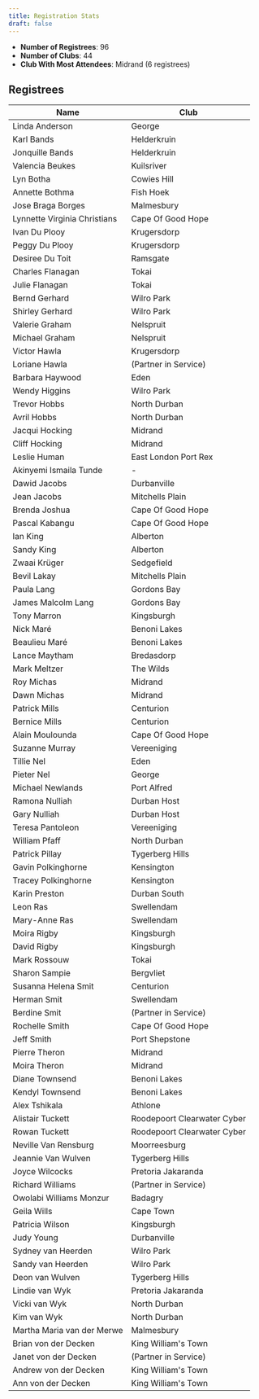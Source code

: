```yaml
---
title: Registration Stats
draft: false
---
```


<ul><li><strong>Number of Registrees</strong>: 96</li>

<li><strong>Number of Clubs</strong>: 44</li>

<li><strong>Club With Most Attendees</strong>: Midrand (6 registrees)</li>
</ul><h2>Registrees</h2>

<script type="text/javascript" src="https://ajax.googleapis.com/ajax/libs/jquery/3.4.1/jquery.min.js"></script>
<script type="text/javascript" src="https://cdnjs.com/libraries/jquery.tablesorter"></script>
<script type="text/javascript">
    $(function() {
        $(".registreeTable").tablesorter();
    });
</script>

<table id="registreeTable" class="tablesorter">
    <thead>
        <tr>
            <th>
                Name
            </th> 
            <th>
                Club
            </th>
        </tr>
    </thead>
    <tbody>
<tr><td>Linda Anderson</td><td>George</td></tr><tr><td>Karl Bands</td><td>Helderkruin</td></tr><tr><td>Jonquille Bands</td><td>Helderkruin</td></tr><tr><td>Valencia Beukes</td><td>Kuilsriver</td></tr><tr><td>Lyn Botha</td><td>Cowies Hill</td></tr><tr><td>Annette Bothma</td><td>Fish Hoek</td></tr><tr><td>Jose Braga Borges</td><td>Malmesbury</td></tr><tr><td>Lynnette Virginia Christians</td><td>Cape Of Good Hope</td></tr><tr><td>Ivan Du Plooy</td><td>Krugersdorp</td></tr><tr><td>Peggy Du Plooy</td><td>Krugersdorp</td></tr><tr><td>Desiree Du Toit</td><td>Ramsgate</td></tr><tr><td>Charles Flanagan</td><td>Tokai</td></tr><tr><td>Julie Flanagan</td><td>Tokai</td></tr><tr><td>Bernd Gerhard</td><td>Wilro Park</td></tr><tr><td>Shirley Gerhard</td><td>Wilro Park</td></tr><tr><td>Valerie Graham</td><td>Nelspruit</td></tr><tr><td>Michael Graham</td><td>Nelspruit</td></tr><tr><td>Victor Hawla</td><td>Krugersdorp</td></tr><tr><td>Loriane Hawla</td><td>(Partner in Service)</td></tr><tr><td>Barbara Haywood</td><td>Eden</td></tr><tr><td>Wendy Higgins</td><td>Wilro Park</td></tr><tr><td>Trevor Hobbs</td><td>North Durban</td></tr><tr><td>Avril Hobbs</td><td>North Durban</td></tr><tr><td>Jacqui Hocking</td><td>Midrand</td></tr><tr><td>Cliff Hocking</td><td>Midrand</td></tr><tr><td>Leslie Human</td><td>East London Port Rex</td></tr><tr><td>Akinyemi Ismaila Tunde</td><td>-</td></tr><tr><td>Dawid Jacobs</td><td>Durbanville</td></tr><tr><td>Jean Jacobs</td><td>Mitchells Plain</td></tr><tr><td>Brenda Joshua</td><td>Cape Of Good Hope</td></tr><tr><td>Pascal Kabangu</td><td>Cape Of Good Hope</td></tr><tr><td>Ian King</td><td>Alberton</td></tr><tr><td>Sandy King</td><td>Alberton</td></tr><tr><td>Zwaai Krüger</td><td>Sedgefield</td></tr><tr><td>Bevil Lakay</td><td>Mitchells Plain</td></tr><tr><td>Paula Lang</td><td>Gordons Bay</td></tr><tr><td>James Malcolm Lang</td><td>Gordons Bay</td></tr><tr><td>Tony Marron</td><td>Kingsburgh</td></tr><tr><td>Nick Maré</td><td>Benoni Lakes</td></tr><tr><td>Beaulieu Maré</td><td>Benoni Lakes</td></tr><tr><td>Lance Maytham</td><td>Bredasdorp</td></tr><tr><td>Mark Meltzer</td><td>The Wilds</td></tr><tr><td>Roy Michas</td><td>Midrand</td></tr><tr><td>Dawn Michas</td><td>Midrand</td></tr><tr><td>Patrick Mills</td><td>Centurion</td></tr><tr><td>Bernice Mills</td><td>Centurion</td></tr><tr><td>Alain Moulounda</td><td>Cape Of Good Hope</td></tr><tr><td>Suzanne Murray</td><td>Vereeniging</td></tr><tr><td>Tillie Nel</td><td>Eden</td></tr><tr><td>Pieter Nel</td><td>George</td></tr><tr><td>Michael Newlands</td><td>Port Alfred</td></tr><tr><td>Ramona Nulliah</td><td>Durban Host</td></tr><tr><td>Gary Nulliah</td><td>Durban Host</td></tr><tr><td>Teresa Pantoleon</td><td>Vereeniging</td></tr><tr><td>William Pfaff</td><td>North Durban</td></tr><tr><td>Patrick Pillay</td><td>Tygerberg Hills</td></tr><tr><td>Gavin Polkinghorne</td><td>Kensington</td></tr><tr><td>Tracey Polkinghorne</td><td>Kensington</td></tr><tr><td>Karin Preston</td><td>Durban South</td></tr><tr><td>Leon Ras</td><td>Swellendam</td></tr><tr><td>Mary-Anne Ras</td><td>Swellendam</td></tr><tr><td>Moira Rigby</td><td>Kingsburgh</td></tr><tr><td>David Rigby</td><td>Kingsburgh</td></tr><tr><td>Mark Rossouw</td><td>Tokai</td></tr><tr><td>Sharon Sampie</td><td>Bergvliet</td></tr><tr><td>Susanna Helena Smit</td><td>Centurion</td></tr><tr><td>Herman Smit</td><td>Swellendam</td></tr><tr><td>Berdine Smit</td><td>(Partner in Service)</td></tr><tr><td>Rochelle Smith</td><td>Cape Of Good Hope</td></tr><tr><td>Jeff Smith</td><td>Port Shepstone</td></tr><tr><td>Pierre Theron</td><td>Midrand</td></tr><tr><td>Moira Theron</td><td>Midrand</td></tr><tr><td>Diane Townsend</td><td>Benoni Lakes</td></tr><tr><td>Kendyl Townsend</td><td>Benoni Lakes</td></tr><tr><td>Alex Tshikala</td><td>Athlone</td></tr><tr><td>Alistair Tuckett</td><td>Roodepoort Clearwater Cyber</td></tr><tr><td>Rowan Tuckett</td><td>Roodepoort Clearwater Cyber</td></tr><tr><td>Neville Van Rensburg</td><td>Moorreesburg</td></tr><tr><td>Jeannie Van Wulven</td><td>Tygerberg Hills</td></tr><tr><td>Joyce Wilcocks</td><td>Pretoria Jakaranda</td></tr><tr><td>Richard Williams</td><td>(Partner in Service)</td></tr><tr><td>Owolabi Williams Monzur</td><td>Badagry</td></tr><tr><td>Geila Wills</td><td>Cape Town</td></tr><tr><td>Patricia Wilson</td><td>Kingsburgh</td></tr><tr><td>Judy Young</td><td>Durbanville</td></tr><tr><td>Sydney van Heerden</td><td>Wilro Park</td></tr><tr><td>Sandy van Heerden</td><td>Wilro Park</td></tr><tr><td>Deon van Wulven</td><td>Tygerberg Hills</td></tr><tr><td>Lindie van Wyk</td><td>Pretoria Jakaranda</td></tr><tr><td>Vicki van Wyk</td><td>North Durban</td></tr><tr><td>Kim van Wyk</td><td>North Durban</td></tr><tr><td>Martha Maria van der Merwe</td><td>Malmesbury</td></tr><tr><td>Brian von der Decken</td><td>King William's Town</td></tr><tr><td>Janet von der Decken</td><td>(Partner in Service)</td></tr><tr><td>Andrew von der Decken</td><td>King William's Town</td></tr><tr><td>Ann von der Decken</td><td>King William's Town</td></tr>
</tbody>
</table>
